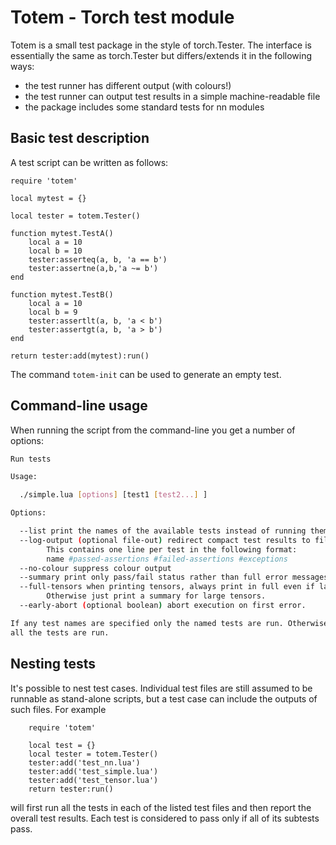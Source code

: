 # Totem - Torch test module

Totem is a small test package in the style of torch.Tester. The interface is
essentially the same as torch.Tester but differs/extends it in the following
ways:

* the test runner has different output (with colours!)
* the test runner can output test results in a simple machine-readable file
* the package includes some standard tests for nn modules

## Basic test description

A test script can be written as follows:

	require 'totem'

	local mytest = {}
	 
	local tester = totem.Tester()
	 
	function mytest.TestA()
		local a = 10
		local b = 10
		tester:asserteq(a, b, 'a == b')
		tester:assertne(a,b,'a ~= b')
	end
	 
	function mytest.TestB()
		local a = 10
		local b = 9
		tester:assertlt(a, b, 'a < b')
		tester:assertgt(a, b, 'a > b')
	end
	 
	return tester:add(mytest):run()

The command `totem-init` can be used to generate an empty test.

## Command-line usage

When running the script from the command-line you get a number of options:

```sh
Run tests

Usage:

  ./simple.lua [options] [test1 [test2...] ]

Options:

  --list print the names of the available tests instead of running them.
  --log-output (optional file-out) redirect compact test results to file.
        This contains one line per test in the following format:
        name #passed-assertions #failed-assertions #exceptions
  --no-colour suppress colour output
  --summary print only pass/fail status rather than full error messages.
  --full-tensors when printing tensors, always print in full even if large.
        Otherwise just print a summary for large tensors.
  --early-abort (optional boolean) abort execution on first error.

If any test names are specified only the named tests are run. Otherwise
all the tests are run.
```

## Nesting tests

It's possible to nest test cases. Individual test files are still assumed to be
runnable as stand-alone scripts, but a test case can include the outputs of
such files. For example

        require 'totem'

        local test = {}
        local tester = totem.Tester()
        tester:add('test_nn.lua')
        tester:add('test_simple.lua')
        tester:add('test_tensor.lua')
        return tester:run()

will first run all the tests in each of the listed test files and then report
the overall test results. Each test is considered to pass only if all of its
subtests pass.
